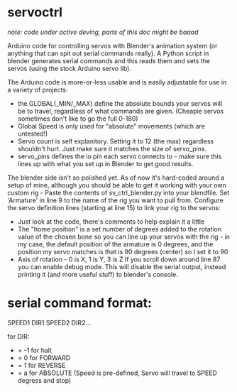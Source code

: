# servoctrl

*note: code under active deving, parts of this doc might be baaad*

Arduino code for controlling servos with Blender's animation system (or anything that can spit out serial commands really).
A Python script in blender generates serial commands 
and this reads them and sets the servos (using the stock Arduino servo lib).

The Arduino code is more-or-less usable and is easily adjustable for use in a variety of projects:
* the GLOBAL(_MIN/_MAX) define the absolute bounds your servos will be 
     to travel, regardless of what commands are given. (Cheapie servos
     sometimes don't like to go the full 0-180)
* Global Speed is only used for "absolute" movements (which are untested!)
* Servo count is self explanitory. Setting it to 12 (the max) regardless
     shouldn't hurt. Just make sure it matches the size of servo_pins.
* servo_pins defines the io pin each servo connects to - make sure this 
     lines up with what you set up in Blender to get good results.
     
The blender side isn't so polished yet. As of now it's hard-coded around a setup of mine, although you should be able to get it working with your own custom rig - Paste the contents of sv_ctrl_blender.py into your blendfile. Set 'Armature' in line 9 to the name of the rig you want to pull from. Configure the servo definition lines (starting at line 15) to link your rig to the servos:
* Just look at the code, there's comments to help explain it a little
* The "home position" is a set number of degrees added to the rotation value of the chosen bone so you can line up your servos with the rig - in my case, the default position of the armature is 0 degrees, and the position my servo matches is that is 90 degrees (center) so I set it to 90
* Axis of rotation - 0 is X, 1 is Y, 3 is Z
If you scroll down around line 87 you can enable debug mode. This will disable the serial output, instead printing it (and more useful stuff) to blender's console.

# serial command format:
SPEED1 DIR1 SPEED2 DIR2...                

for DIR:
* = -1 for halt
* = 0 for FORWARD
* = 1 for REVERSE
* = a for ABSOLUTE (Speed is pre-defined, Servo will travel to SPEED degress and stop)
